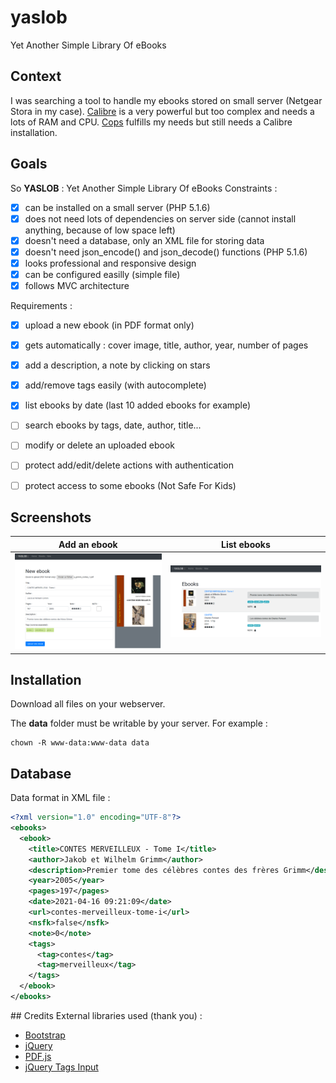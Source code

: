 # yaslob
Yet Another Simple Library Of eBooks

## Context
I was searching a tool to handle my ebooks stored on small server (Netgear Stora in my case). [Calibre](https://calibre-ebook.com/) is a very powerful but too complex and needs a lots of RAM and CPU. [Cops](https://github.com/seblucas/cops) fulfills my needs but still needs a Calibre installation.


## Goals
So **YASLOB** : Yet Another Simple Library Of eBooks
Constraints :
  * [X] can be installed on a small server (PHP 5.1.6)
  * [X] does not need lots of dependencies on server side (cannot install anything, because of low space left)
  * [X] doesn't need a database, only an XML file for storing data
  * [X] doesn't need json_encode() and json_decode() functions (PHP 5.1.6)
  * [X] looks professional and responsive design 
  * [X] can be configured easilly (simple file)
  * [X] follows MVC architecture 

Requirements : 
  * [X] upload a new ebook (in PDF format only)
  * [X] gets automatically : cover image, title, author, year, number of pages
  * [X] add a description, a note by clicking on stars
  * [X] add/remove tags easily (with autocomplete)
  * [X] list ebooks by date (last 10 added ebooks for example)
  * [ ] search ebooks by tags, date, author, title...
  * [ ] modify or delete an uploaded ebook
  * [ ] protect add/edit/delete actions with authentication 
  * [ ] protect access to some ebooks (Not Safe For Kids)


## Screenshots
| Add an ebook                 |  List ebooks                    |
:-----------------------------:|:--------------------------------:
![](screenshots/add_ebook.png) | ![](screenshots/list_ebooks.png)


## Installation
Download all files on your webserver.

The **data** folder must be writable by your server. For example :
```
chown -R www-data:www-data data
```

## Database
Data format in XML file :
```xml
<?xml version="1.0" encoding="UTF-8"?>
<ebooks>
  <ebook>
    <title>CONTES MERVEILLEUX - Tome I</title>
    <author>Jakob et Wilhelm Grimm</author>
    <description>Premier tome des célèbres contes des frères Grimm</description>
    <year>2005</year>
    <pages>197</pages>
    <date>2021-04-16 09:21:09</date>
    <url>contes-merveilleux-tome-i</url>
    <nsfk>false</nsfk>
    <note>0</note>
    <tags>
      <tag>contes</tag>
      <tag>merveilleux</tag>
    </tags>
  </ebook>
</ebooks>
```

## Credits
External libraries used (thank you) :
  * [Bootstrap](https://getbootstrap.com/)
  * [jQuery](https://jquery.com/)
  * [PDF.js](https://mozilla.github.io/pdf.js/)
  * [jQuery Tags Input](http://xoxco.com/projects/code/tagsinput/)

